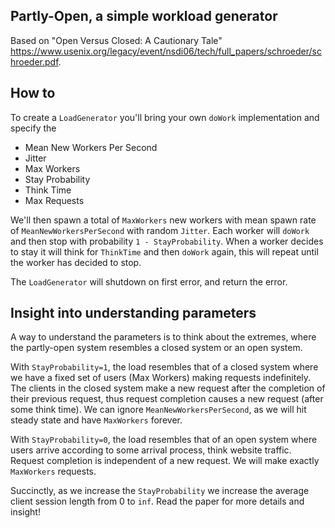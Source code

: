 Partly-Open, a simple workload generator
---
Based on "Open Versus Closed: A Cautionary Tale"
<https://www.usenix.org/legacy/event/nsdi06/tech/full_papers/schroeder/schroeder.pdf>.

How to
---
To create a `LoadGenerator` you'll bring your own `doWork` implementation and specify the 
* Mean New Workers Per Second
* Jitter
* Max Workers
* Stay Probability
* Think Time
* Max Requests

We'll then spawn a total of `MaxWorkers` new workers with mean spawn rate of `MeanNewWorkersPerSecond` with random `Jitter`.
Each worker will `doWork` and then stop with probability `1 - StayProbability`.
When a worker decides to stay it will think for `ThinkTime` and then `doWork` again, this will repeat until the worker has decided to stop.

The `LoadGenerator` will shutdown on first error, and return the error.

Insight into understanding parameters
---
A way to understand the parameters is to think about the extremes, where the partly-open system resembles a closed system or an open system.

With `StayProbability=1`, the load resembles that of a closed system where we have a fixed set of users (Max Workers) making requests indefinitely.
The clients in the closed system make a new request after the completion of their previous request, thus request completion causes a new request (after some think time).
We can ignore `MeanNewWorkersPerSecond`, as we will hit steady state and have `MaxWorkers` forever.

With `StayProbability=0`, the load resembles that of an open system where users arrive according to some arrival process, think website traffic.
Request completion is independent of a new request.
We will make exactly `MaxWorkers` requests. 

Succinctly, as we increase the `StayProbability` we increase the average client session length from 0 to `inf`.
Read the paper for more details and insight!
